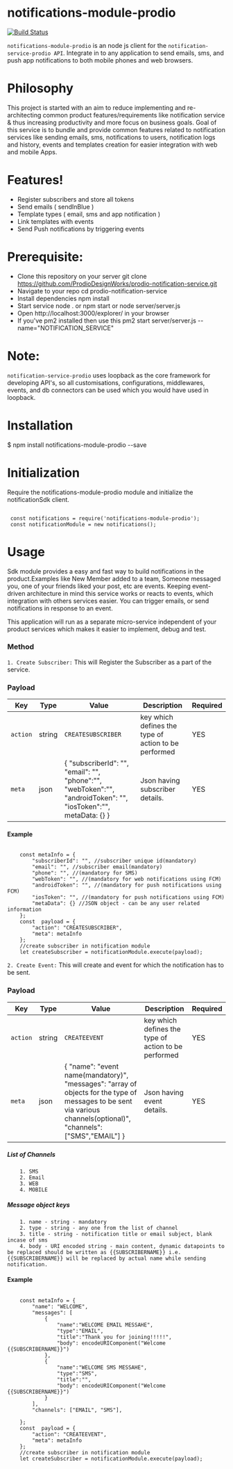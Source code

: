 
  

  

  

# notifications-module-prodio

  

  

  

[![Build Status](https://travis-ci.org/joemccann/dillinger.svg?branch=master)](https://travis-ci.org/joemccann/dillinger)

  

  

  

`notifications-module-prodio` is an  node js client for the  `notification-service-prodio API`. Integrate in to any application to send emails, sms, and push app notifications to both mobile phones and web browsers.

  

  

  

# Philosophy

  

  

This project is started with an aim to reduce implementing and re-architecting common product features/requirements like notification service & thus increasing productivity and more focus on business goals. Goal of this service is to bundle and provide common features related to notification services like sending emails, sms, notifications to users, notification logs and history, events and templates creation for easier integration with web and mobile Apps.

  

  

  

# Features!
  
* Register subscribers and store all tokens
* Send emails ( sendInBlue )
* Template types ( email, sms and app notification )
* Link templates with events
* Send Push notifications by triggering events

# Prerequisite:
 * Clone this repository on your server git clone https://github.com/ProdioDesignWorks/prodio-notification-service.git
 * Navigate to your repo cd prodio-notification-service
 * Install dependencies npm install
 * Start service node . or npm start or node server/server.js
 * Open http://localhost:3000/explorer/ in your browser
 * If you've pm2 installed then use this pm2 start server/server.js --name="NOTIFICATION_SERVICE"

# Note:
`notification-service-prodio` uses loopback as the core framework for developing API's, so all customisations, configurations, middlewares, events, and db connectors can be used which you would have used in loopback.

# Installation

$ npm install notifications-module-prodio --save

  
# Initialization 
Require the notifications-module-prodio module and initialize the notificationSdk client.
```JSX

 const notifications = require('notifications-module-prodio');
 const notificationModule = new notifications();
 ``` 

# Usage

  

  

Sdk module provides a easy and fast way to build notifications in the product.Examples like New Member added to a team, Someone messaged you, one of your friends liked your post, etc are events. Keeping event-driven architecture in mind this service works or reacts to events, which integration with others services easier. You can trigger emails, or send notifications in response to an event.

  

This application will run as a separate micro-service independent of your product services which makes it easier to implement, debug and test.


### Method

`1. Create Subscriber:`
 This will Register the Subscriber as a part of the service.


### Payload

| Key | Type | Value | Description | Required |
| --- | ---- | ----- | ----------- | -------- |
| `action` | string | `CREATESUBSCRIBER` | key which defines the type of action to be performed | YES |
| `meta` | json | { "subscriberId": "", "email": "", "phone":"", "webToken":"", "androidToken": "", "iosToken":"", metaData: {} } | Json having subscriber details. | YES |


#### Example

```JSX

	const metaInfo = {
		"subscriberId": "", //subscriber unique id(mandatory)
		"email": "", //subscriber email(mandatory)
		"phone": "", //(mandatory for SMS)
		"webToken": "", //(mandatory for web notifications using FCM)
		"androidToken": "", //(mandatory for push notifications using FCM)
		"iosToken": "", //(mandatory for push notifications using FCM)
		"metaData": {} //JSON object - can be any user related information
	};
	const  payload = {
		"action": "CREATESUBSCRIBER",
		"meta": metaInfo
	};
	//create subscriber in notification module
	let createSubscriber = notificationModule.execute(payload);

```

`2. Create Event:`
 This will create and event for which the notification has to be sent.


### Payload

| Key | Type | Value | Description | Required |
| --- | ---- | ----- | ----------- | -------- |
| `action` | string | `CREATEEVENT` | key which defines the type of action to be performed | YES |
| `meta` | json | { "name": "event name(mandatory)", "messages": "array of objects for the type of messages to be sent via various channels(optional)", "channels": ["SMS","EMAIL"] } | Json having event details. | YES |


##### List of Channels
		1. SMS
		2. Email
		3. WEB
		4. MOBILE

##### Message object keys
		1. name - string - mandatory
		2. type - string - any one from the list of channel
		3. title - string - notification title or email subject, blank incase of sms
		4. body - URI encoded string - main content, dynamic datapoints to be replaced should be written as {{SUBSCRIBERNAME}} i.e. {{SUBSCRIBERNAME}} will be replaced by actual name while sending notification.


#### Example

```JSX

	const metaInfo = {
		"name": "WELCOME",
		"messages": [
			{
				"name":"WELCOME EMAIL MESSAHE",
				"type":"EMAIL",
				"title":"Thank you for joining!!!!!",
				"body": encodeURIComponent("Welcome {{SUBSCRIBERNAME}}")
			},
			{
				"name":"WELCOME SMS MESSAHE",
				"type":"SMS",
				"title":"",
				"body": encodeURIComponent("Welcome {{SUBSCRIBERNAME}}")
			}
		],
		"channels": ["EMAIL", "SMS"],

	};
	const  payload = {
		"action": "CREATEEVENT",
		"meta": metaInfo
	};
	//create subscriber in notification module
	let createSubscriber = notificationModule.execute(payload);

```

